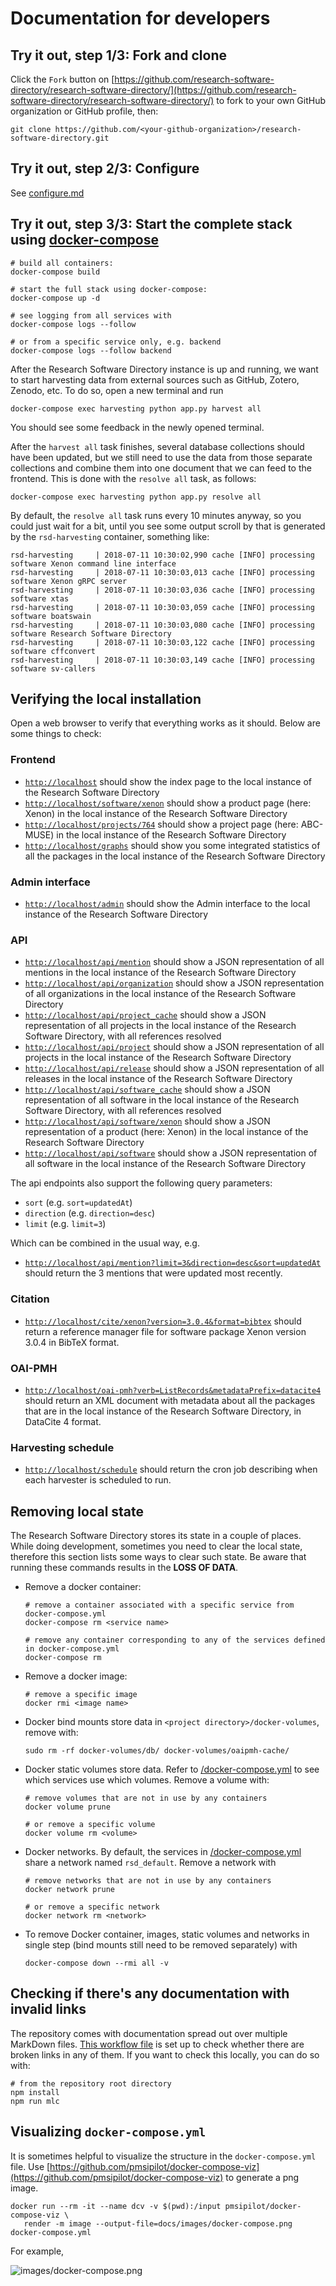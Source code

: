 # Documentation for developers

## Try it out, step 1/3: Fork and clone

Click the ``Fork`` button on
[https://github.com/research-software-directory/research-software-directory/](https://github.com/research-software-directory/research-software-directory/)
to fork to your own GitHub organization or GitHub profile, then:

```shell
git clone https://github.com/<your-github-organization>/research-software-directory.git
```

## Try it out, step 2/3: Configure

See [configure.md](configure.md)

## Try it out, step 3/3: Start the complete stack using [docker-compose](https://docs.docker.com/compose/)

```shell
# build all containers:
docker-compose build

# start the full stack using docker-compose:
docker-compose up -d

# see logging from all services with
docker-compose logs --follow

# or from a specific service only, e.g. backend
docker-compose logs --follow backend
```

After the Research Software Directory instance is up and running, we want to
start harvesting data from external sources such as GitHub, Zotero, Zenodo, etc.
To do so, open a new terminal and run

```shell
docker-compose exec harvesting python app.py harvest all
```

You should see some feedback in the newly opened terminal.

After the ``harvest all`` task finishes, several database collections should
have been updated, but we still need to use the data from those separate
collections and combine them into one document that we can feed to the frontend.
This is done with the ``resolve all`` task, as follows:

```shell
docker-compose exec harvesting python app.py resolve all
```

By default, the ``resolve all`` task runs every 10 minutes anyway, so you could just wait for a bit, until you see some output scroll by that is generated by the ``rsd-harvesting`` container, something like:

```shell
rsd-harvesting     | 2018-07-11 10:30:02,990 cache [INFO] processing software Xenon command line interface
rsd-harvesting     | 2018-07-11 10:30:03,013 cache [INFO] processing software Xenon gRPC server
rsd-harvesting     | 2018-07-11 10:30:03,036 cache [INFO] processing software xtas
rsd-harvesting     | 2018-07-11 10:30:03,059 cache [INFO] processing software boatswain
rsd-harvesting     | 2018-07-11 10:30:03,080 cache [INFO] processing software Research Software Directory
rsd-harvesting     | 2018-07-11 10:30:03,122 cache [INFO] processing software cffconvert
rsd-harvesting     | 2018-07-11 10:30:03,149 cache [INFO] processing software sv-callers
```

## Verifying the local installation

Open a web browser to verify that everything works as it should. Below are some things to check:

### Frontend

- [``http://localhost``](http://localhost) should show the index page to the local instance of the Research Software Directory
- [``http://localhost/software/xenon``](http://localhost/software/xenon) should show a product page (here: Xenon) in the local instance of the Research Software Directory
- [``http://localhost/projects/764``](http://localhost/projects/764) should show a project page (here: ABC-MUSE) in the local instance of the Research Software Directory
- [``http://localhost/graphs``](http://localhost/graphs) should show you some integrated statistics of all the packages in the local instance of the Research Software Directory

### Admin interface

- [``http://localhost/admin``](http://localhost/admin) should show the Admin interface to the local instance of the Research Software Directory

### API

- [``http://localhost/api/mention``](http://localhost/api/mention) should show a JSON representation of all mentions in the local instance of the Research Software Directory
- [``http://localhost/api/organization``](http://localhost/api/organization) should show a JSON representation of all organizations in the local instance of the Research Software Directory
- [``http://localhost/api/project_cache``](http://localhost/api/project_cache) should show a JSON representation of all projects in the local instance of the Research Software Directory, with all references resolved
- [``http://localhost/api/project``](http://localhost/api/project) should show a JSON representation of all projects in the local instance of the Research Software Directory
- [``http://localhost/api/release``](http://localhost/api/release) should show a JSON representation of all releases in the local instance of the Research Software Directory
- [``http://localhost/api/software_cache``](http://localhost/api/software_cache) should show a JSON representation of all software in the local instance of the Research Software Directory, with all references resolved
- [``http://localhost/api/software/xenon``](http://localhost/api/software/xenon) should show a JSON representation of a product (here: Xenon) in the local instance of the Research Software Directory
- [``http://localhost/api/software``](http://localhost/api/software) should show a JSON representation of all software in the local instance of the Research Software Directory

The api endpoints also support the following query parameters:

- ``sort`` (e.g. ``sort=updatedAt``)
- ``direction`` (e.g. ``direction=desc``)
- ``limit`` (e.g. ``limit=3``)

Which can be combined in the usual way, e.g.

- [``http://localhost/api/mention?limit=3&direction=desc&sort=updatedAt``](http://localhost/api/mention?limit=3&direction=desc&sort=updatedAt) should return the 3 mentions that were updated most recently.

### Citation

- [``http://localhost/cite/xenon?version=3.0.4&format=bibtex``](http://localhost/cite/xenon?version=3.0.4&format=bibtex) should return a reference manager file for software package Xenon version 3.0.4 in BibTeX format.

### OAI-PMH

- [``http://localhost/oai-pmh?verb=ListRecords&metadataPrefix=datacite4``](http://localhost/oai-pmh?verb=ListRecords&metadataPrefix=datacite4) should return an XML document with metadata about all the packages that are in the local instance of the Research Software Directory, in DataCite 4 format.

### Harvesting schedule

- [``http://localhost/schedule``](http://localhost/schedule) should return the cron job describing when each harvester is scheduled to run.

## Removing local state

The Research Software Directory stores its state in a couple of places. While
doing development, sometimes you need to clear the local state, therefore this
section lists some ways to clear such state. Be aware that running these
commands results in the **LOSS OF DATA**.

- Remove a docker container:

    ```shell
    # remove a container associated with a specific service from docker-compose.yml
    docker-compose rm <service name>

    # remove any container corresponding to any of the services defined in docker-compose.yml
    docker-compose rm
    ```

- Remove a docker image:

    ```shell
    # remove a specific image
    docker rmi <image name>
    ```

- Docker bind mounts store data in ``<project directory>/docker-volumes``, remove with:

    ```shell
    sudo rm -rf docker-volumes/db/ docker-volumes/oaipmh-cache/
    ```

- Docker static volumes store data. Refer to [/docker-compose.yml](/docker-compose.yml) to see which services use which volumes. Remove a volume with:

    ```shell
    # remove volumes that are not in use by any containers
    docker volume prune

    # or remove a specific volume
    docker volume rm <volume>
    ```

- Docker networks. By default, the services in [/docker-compose.yml](/docker-compose.yml) share a network named ``rsd_default``. Remove a network with

    ```shell
    # remove networks that are not in use by any containers
    docker network prune

    # or remove a specific network
    docker network rm <network>
    ```

- To remove Docker container, images, static volumes and networks in single step (bind mounts still need to be removed separately) with

    ```shell
    docker-compose down --rmi all -v
    ```

## Checking if there's any documentation with invalid links

The repository comes with documentation spread out over multiple MarkDown files.
[This workflow file](./../.github/workflows/markdown-link-checker.yml) is set up to check whether there are broken links in
any of them. If you want to check this locally, you can do so with:

```shell
# from the repository root directory
npm install
npm run mlc
```

## Visualizing ``docker-compose.yml``

It is sometimes helpful to visualize the structure in the ``docker-compose.yml`` file.
Use [https://github.com/pmsipilot/docker-compose-viz](https://github.com/pmsipilot/docker-compose-viz) to generate a png image.

```shell
docker run --rm -it --name dcv -v $(pwd):/input pmsipilot/docker-compose-viz \
   render -m image --output-file=docs/images/docker-compose.png docker-compose.yml
```

For example,

![images/docker-compose.png](images/docker-compose.png)


